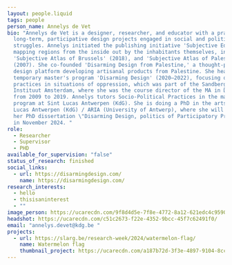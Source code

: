 ```yaml
---
layout: people.liquid
tags: people
person_name: Annelys de Vet
bio: "Annelys de Vet is a designer, researcher, and educator with a practice in
  long-term, participative design projects engaged in social and political
  struggles. Annelys initiated the publishing initiative 'Subjective Editions,'
  mapping regions from the inside out by the inhabitants themselves, including
  'Subjective Atlas of Brussels' (2018), and 'Subjective Atlas of Palestine'
  (2007). She co-founded 'Disarming Design from Palestine,' a thought-provoking
  design platform developing artisanal products from Palestine. She headed the
  temporary master's program 'Disarming Design' (2020–2022), focusing on design
  practices in situations of oppression, which was part of the Sandberg
  Instituut Amsterdam, where she was the course director of the MA in Design
  from 2009 to 2019. Annelys tutors Socio-Political Practices in the master's
  program at Sint Lucas Antwerpen (KdG). She is doing a PhD in the arts at Sint
  Lucas Antwerpen (KdG) / ARIA (University of Antwerp), where she will defend
  her PhD dissertation \"Disarming Design, politics of Participatory Practices\"
  in November 2024. "
role:
  - Researcher
  - Supervisor
  - PHD
available_for_supervision: "false"
status_of_research: finished
social_links:
  - url: https://disarmingdesign.com/
    name: https://disarmingdesign.com/
research_interests:
  - hello
  - thisisaninterest
  - ""
image_person: https://ucarecdn.com/9f8d4d5e-7f8e-4772-8a12-621edc4c9590/
headshot: https://ucarecdn.com/c51c2673-f22e-4352-9bcc-45f7c62491f0/
email: "annelys.devet@kdg.be "
projects:
  - url: https://slarg.be/research-week/2024/watermelon-flag/
    name: Watermelon flag
    thumbnail_project: https://ucarecdn.com/a187b72d-3f3e-4897-9104-8cc9c33258b6/
---
```

